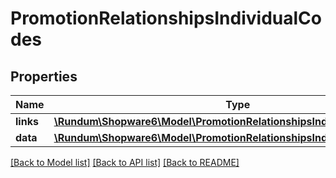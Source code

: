 # PromotionRelationshipsIndividualCodes

## Properties
Name | Type | Description | Notes
------------ | ------------- | ------------- | -------------
**links** | [**\Rundum\Shopware6\Model\PromotionRelationshipsIndividualCodesLinks**](PromotionRelationshipsIndividualCodesLinks.md) |  | [optional] 
**data** | [**\Rundum\Shopware6\Model\PromotionRelationshipsIndividualCodesData[]**](PromotionRelationshipsIndividualCodesData.md) |  | [optional] 

[[Back to Model list]](../../README.md#documentation-for-models) [[Back to API list]](../../README.md#documentation-for-api-endpoints) [[Back to README]](../../README.md)

